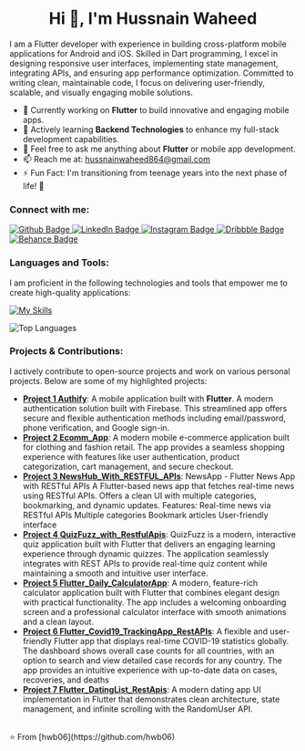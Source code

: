  <h1 align="center">Hi 👋, I'm Hussnain Waheed</h1>

I am a Flutter developer with experience in building cross-platform mobile applications for Android and iOS. Skilled in Dart programming, I excel in designing responsive user interfaces, implementing state management, integrating APIs, and ensuring app performance optimization. Committed to writing clean, maintainable code, I focus on delivering user-friendly, scalable, and visually engaging mobile solutions.

- 🔭 Currently working on **Flutter** to build innovative and engaging mobile apps.
- 🌱 Actively learning **Backend Technologies** to enhance my full-stack development capabilities.
- 💬 Feel free to ask me anything about **Flutter** or mobile app development.
- 📫 Reach me at: hussnainwaheed864@gmail.com
- ⚡ Fun Fact: I'm transitioning from teenage years into the next phase of life! 🎉
  
### Connect with me:
<div id="badges">
  <a href="https://github.com/hwb06">
    <img src="https://img.shields.io/badge/Github-white?style=for-the-badge&logo=Github&logoColor=black" alt="Github Badge"/>
  </a>
  <a href="https://www.linkedin.com/in/hussnain-waheed-7686481a6/">
    <img src="https://img.shields.io/badge/LinkedIn-blue?style=for-the-badge&logo=linkedin&logoColor=white" alt="LinkedIn Badge"/>
</a>
   <a href="https://www.instagram.com/hussnain_waheed7/">
    <img src="https://img.shields.io/badge/Instagram-purple?style=for-the-badge&logo=instagram&logoColor=white" alt="Instagram Badge"/>
  </a>
  <a href="https://dribbble.com/hwb06">
    <img src="https://img.shields.io/badge/Dribbble-pink?style=for-the-badge&logo=dribbble&logoColor=white" alt="Dribbble Badge"/>
</a>
  <a href="https://www.behance.net/techubsolutions">
    <img src="https://img.shields.io/badge/Behance-0057ff?style=for-the-badge&logo=behance&logoColor=white" alt="Behance Badge"/>
</a>

</div>

### Languages and Tools:
I am proficient in the following technologies and tools that empower me to create high-quality applications:

[![My Skills](https://skillicons.dev/icons?i=flutter,dart,firebase,github,git,postman,figma,xd&perline=5)](https://skillicons.dev)

![Top Languages](https://github-readme-stats.vercel.app/api/top-langs/?username=hwb06&theme=dark)

### Projects & Contributions:
I actively contribute to open-source projects and work on various personal projects. Below are some of my highlighted projects:

- **[Project 1 Authify](https://github.com/hwb06/Authify)**: A mobile application built with **Flutter**. A modern authentication solution built with Firebase. This streamlined app offers secure and flexible authentication methods including email/password, phone verification, and Google sign-in. 
- **[Project 2 Ecomm_App](https://github.com/hwb06/Ecomm_App)**: 
A modern mobile e-commerce application built for clothing and fashion retail. The app provides a seamless shopping experience with features like user authentication, product categorization, cart management, and secure checkout.
- **[Project 3 NewsHub_With_RESTFUL_APIs](https://github.com/hwb06/NewsHub_With_RESTFUL_APIs)**: NewsApp - Flutter News App with RESTful APIs A Flutter-based news app that fetches real-time news using RESTful APIs. Offers a clean UI with multiple categories, bookmarking, and dynamic updates. Features: Real-time news via RESTful APIs Multiple categories Bookmark articles User-friendly interface
- **[Project 4 QuizFuzz_with_RestfulApis](https://github.com/hwb06/QuizFuzz_with_RestfulApis)**: QuizFuzz is a modern, interactive quiz application built with Flutter that delivers an engaging learning experience through dynamic quizzes. The application seamlessly integrates with REST APIs to provide real-time quiz content while maintaining a smooth and intuitive user interface.
- **[Project 5 Flutter_Daily_CalculatorApp](https://github.com/hwb06/Flutter_Daily_CalculatorApp)**: A modern, feature-rich calculator application built with Flutter that combines elegant design with practical functionality. The app includes a welcoming onboarding screen and a professional calculator interface with smooth animations and a clean layout.
- **[Project 6 Flutter_Covid19_TrackingApp_RestAPIs](https://github.com/hwb06/Flutter_Covid19_TrackingApp_RestAPIs)**: A flexible and user-friendly Flutter app that displays real-time COVID-19 statistics globally. The dashboard shows overall case counts for all countries, with an option to search and view detailed case records for any country. The app provides an intuitive experience with up-to-date data on cases, recoveries, and deaths
- **[Project 7 Flutter_DatingList_RestApis](https://github.com/hwb06/Flutter_DatingList_RestApis)**: A modern dating app UI implementation in Flutter that demonstrates clean architecture, state management, and infinite scrolling with the RandomUser API.
  


<br>
⭐️ From [hwb06](https://github.com/hwb06)

